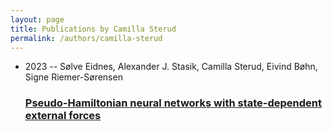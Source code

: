```yaml
---
layout: page
title: Publications by Camilla Sterud
permalink: /authors/camilla-sterud
---
```


<ul class="post-list">
<li><span class='post-meta'>2023 -- Sølve Eidnes, Alexander J. Stasik, Camilla Sterud, Eivind Bøhn, Signe Riemer-Sørensen</span><h3><a class='post-link' href="{{ site.baseurl }}/pseudo-hamiltonian-neural-networks-with-state-dependent-external-forces">Pseudo-Hamiltonian neural networks with state-dependent external forces</a></h3></li>

</ul>

